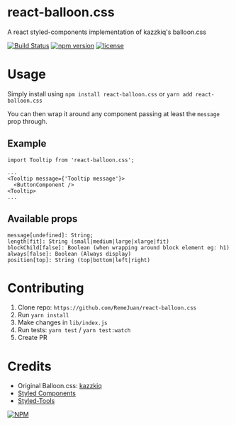 # react-balloon.css
A react styled-components implementation of kazzkiq's balloon.css

[![Build Status](https://travis-ci.org/RemeJuan/react-balloon.css.svg?branch=master)](https://travis-ci.org/RemeJuan/react-balloon.css)
[![npm version](https://badge.fury.io/js/react-balloon.css.svg)](https://badge.fury.io/js/react-balloon.css)
[![license](https://img.shields.io/github/license/mashape/apistatus.svg)](https://github.com/RemeJuan/react-balloon.css)

# Usage

Simply install using `npm install react-balloon.css` or `yarn add react-balloon.css`

You can then wrap it around any component passing at least the `message` prop through.

## Example

```
import Tooltip from 'react-balloon.css';

...
<Tooltip message={'Tooltip message'}>
  <ButtonComponent />
<Tooltip>
...

```

## Available props

```
message[undefined]: String;
length[fit]: String (small|medium|large|xlarge|fit)
blockChild[false]: Boolean (when wrapping around block element eg: h1)
always[false]: Boolean (Always display)
position[top]: String (top|bottom|left|right)
```

# Contributing
1. Clone repo: `https://github.com/RemeJuan/react-balloon.css`
2. Run `yarn install`
3. Make changes in `lib/index.js`
4. Run tests: `yarn test` / `yarn test:watch`
5. Create PR

# Credits
* Original Balloon.css: [kazzkiq](https://github.com/kazzkiq/balloon.css)
* [Styled Components](http://styled-components.com)
* [Styled-Tools](https://github.com/diegohaz/styled-tools)

[![NPM](https://nodei.co/npm/react-balloon.css.png?compact=true)](https://npmjs.org/package/react-balloon.css)